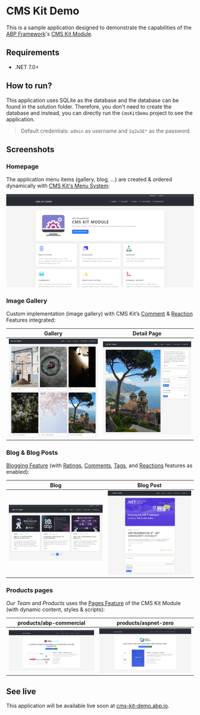 # CMS Kit Demo

This is a sample application designed to demonstrate the capabilities of the [ABP Framework](https://github.com/abpframework/abp)'s [CMS Kit Module](https://docs.abp.io/en/abp/latest/Modules/Cms-Kit/Index).

## Requirements

* .NET 7.0+

## How to run?

This application uses SQLite as the database and the database can be found in the solution folder. Therefore, you don't need to create the database and instead, you can directly run the `CmsKitDemo` project to see the application.

> Default credentials: `admin` as username and `1q2w3E*` as the password.

## Screenshots

### Homepage

The application menu items (gallery, blog, ...) are created & ordered dynamically with [CMS Kit's Menu System](https://docs.abp.io/en/abp/latest/Modules/Cms-Kit/Menus):

![homepage](assets/images/homepage.png)

### Image Gallery

Custom implementation (image gallery) with CMS Kit’s [Comment](https://docs.abp.io/en/abp/latest/Modules/Cms-Kit/Comments) & [Reaction](https://docs.abp.io/en/abp/latest/Modules/Cms-Kit/Reactions) Features integrated:

| Gallery | Detail Page  |
|------------------------ |-----------------------|
| ![](assets/images/image-gallery.jpg) | ![](assets/images/image-gallery-detail.jpg)  |

### Blog & Blog Posts

[Blogging Feature](https://docs.abp.io/en/abp/latest/Modules/Cms-Kit/Blogging) (with [Ratings](https://docs.abp.io/en/abp/latest/Modules/Cms-Kit/Ratings), [Comments](https://docs.abp.io/en/abp/latest/Modules/Cms-Kit/Comments), [Tags](https://docs.abp.io/en/abp/latest/Modules/Cms-Kit/Tags), and [Reactions](https://docs.abp.io/en/abp/latest/Modules/Cms-Kit/Reactions) features as enabled):

| Blog | Blog Post  |
|------------------------ |-----------------------|
| ![](assets/images/blogs.jpg) | ![](assets/images/blog-detail.jpg)  |

### Products pages

*Our Team* and *Products* uses the [Pages Feature](https://docs.abp.io/en/abp/latest/Modules/Cms-Kit/Pages) of the CMS Kit Module (with dynamic content, styles & scripts):

| products/abp-commercial | products/aspnet-zero  |
|------------------------ |-----------------------|
| ![](assets/images/products-abp-commercial.png) | ![](assets/images/products-aspnetzero.png)  |

## See live

This application will be available live soon at [cms-kit-demo.abp.io](https://cms-kit-demo.abp.io).
